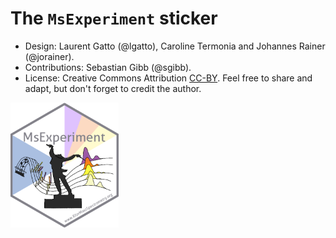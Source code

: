 # The `MsExperiment` sticker

- Design: Laurent Gatto (@lgatto), Caroline Termonia and Johannes Rainer
  (@jorainer).
- Contributions: Sebastian Gibb (@sgibb).
- License: Creative Commons Attribution
  [CC-BY](https://creativecommons.org/licenses/by/2.0/). Feel free to
  share and adapt, but don't forget to credit the author.

<img src="./MsExperiment.png" height="200">


